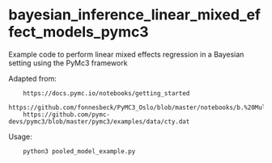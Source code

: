 # bayesian_inference_linear_mixed_effect_models_pymc3

Example code to perform linear mixed effects regression in a Bayesian setting using the PyMc3 framework

Adapted from:

	 	https://docs.pymc.io/notebooks/getting_started
	 	https://github.com/fonnesbeck/PyMC3_Oslo/blob/master/notebooks/b.%20Multilevel%20Modeling.ipynb
		https://github.com/pymc-devs/pymc3/blob/master/pymc3/examples/data/cty.dat

Usage:

        python3 pooled_model_example.py

